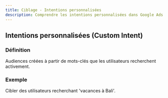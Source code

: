 ```yaml
---
title: Ciblage - Intentions personnalisées
description: Comprendre les intentions personnalisées dans Google Ads
---
```


## Intentions personnalisées (Custom Intent)

### Définition
Audiences créées à partir de mots-clés que les utilisateurs recherchent activement.

### Exemple
Cibler des utilisateurs recherchant 'vacances à Bali'.